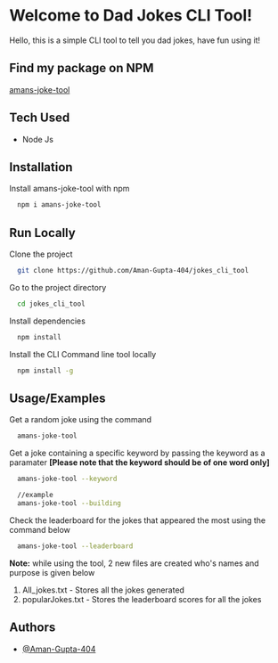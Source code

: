 
# Welcome to Dad Jokes CLI Tool!

Hello, this is a simple CLI tool to tell you dad jokes, have fun using it!

## Find my package on NPM

[amans-joke-tool](https://www.npmjs.com/package/amans-joke-tool)


## Tech Used

- Node Js

## Installation

Install amans-joke-tool with npm
```bash
  npm i amans-joke-tool
```
## Run Locally

Clone the project

```bash
  git clone https://github.com/Aman-Gupta-404/jokes_cli_tool
```

Go to the project directory

```bash
  cd jokes_cli_tool
```

Install dependencies

```bash
  npm install
```

Install the CLI Command line tool locally

```bash
  npm install -g
```



## Usage/Examples
 
Get a random joke using the command
```bash
  amans-joke-tool
```

Get a joke containing a specific keyword by passing the keyword as a paramater **[Please note that the keyword should be of one word only]**
```bash
  amans-joke-tool --keyword

  //example
  amans-joke-tool --building
```

Check the leaderboard for the jokes that appeared the most using the command below
```bash
  amans-joke-tool --leaderboard
```

**Note:**
while using the tool, 2 new files are created who's names and purpose is given below
1. All_jokes.txt - Stores all the jokes generated
2. popularJokes.txt - Stores the leaderboard scores for all the jokes 
## Authors

- [@Aman-Gupta-404](https://github.com/Aman-Gupta-404/google_docs_clone)


